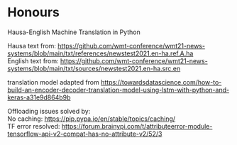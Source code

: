 # Honours
Hausa-English Machine Translation in Python

Hausa text from: https://github.com/wmt-conference/wmt21-news-systems/blob/main/txt/references/newstest2021.en-ha.ref.A.ha <br />
English text from: https://github.com/wmt-conference/wmt21-news-systems/blob/main/txt/sources/newstest2021.en-ha.src.en

translation model adapted from https://towardsdatascience.com/how-to-build-an-encoder-decoder-translation-model-using-lstm-with-python-and-keras-a31e9d864b9b

Offloading issues solved by: <br />
No caching: https://pip.pypa.io/en/stable/topics/caching/ <br />
TF error resolved: https://forum.brainypi.com/t/attributeerror-module-tensorflow-api-v2-compat-has-no-attribute-v2/52/3
